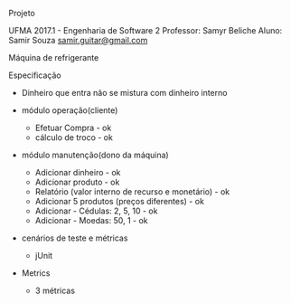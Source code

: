 Projeto

UFMA 2017.1 - Engenharia de Software 2
Professor: Samyr Beliche
Aluno: Samir Souza <samir.guitar@gmail.com>

Máquina de refrigerante

Especificação
- Dinheiro que entra não se mistura com dinheiro interno

- módulo operação(cliente)
	* Efetuar Compra - ok
	* cálculo de troco - ok

- módulo manutenção(dono da máquina)
	* Adicionar dinheiro - ok
	* Adicionar produto - ok
	* Relatório (valor interno de recurso e monetário) - ok
	* Adicionar 5 produtos (preços diferentes) - ok
	* Adicionar - Cédulas: 2, 5, 10 - ok
	* Adicionar - Moedas: 50, 1 - ok

- cenários de teste e métricas
	* jUnit

- Metrics
	* 3 métricas